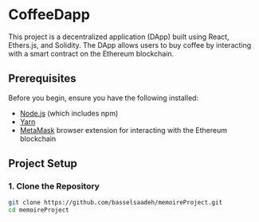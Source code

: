 # CoffeeDapp

This project is a decentralized application (DApp) built using React, Ethers.js, and Solidity. The DApp allows users to buy coffee by interacting with a smart contract on the Ethereum blockchain.

## Prerequisites

Before you begin, ensure you have the following installed:
- [Node.js](https://nodejs.org/) (which includes npm)
- [Yarn](https://yarnpkg.com/)
- [MetaMask](https://metamask.io/) browser extension for interacting with the Ethereum blockchain

## Project Setup

### 1. Clone the Repository

```sh
git clone https://github.com/basselsaadeh/memoireProject.git
cd memoireProject


